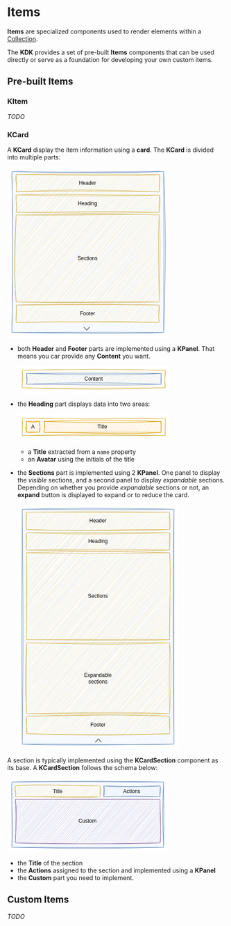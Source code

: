 # Items

**Items** are specialized components used to render elements within a [Collection](./collections.md).

The **KDK** provides a set of pre-built **Items** components that can be used directly or serve as a foundation for developing your own custom items.

## Pre-built Items

### KItem

_TODO_

### KCard

A **KCard** display the item information using a **card**. The **KCard** is divided into multiple parts:

![KCard](./diagrams/kcard.png)

* both **Header** and **Footer** parts are implemented using a **KPanel**. That means you car provide any **Content** you want.

  ![KCard Header/Footer](./diagrams/kcard-header-footer.png)

* the **Heading** part displays data into two areas:

  ![KCard Heading](./diagrams/kcard-heading.png)

  * a **Title** extracted from a `name` property
  * an **Avatar** using the initials of the title

* the **Sections** part is implemented using 2 **KPanel**. One panel to display the _visible_ sections, and a second panel to display _expandable_ sections. Depending on whether you provide _expandable_ sections or not, an **expand** button is displayed to expand or to reduce the card.

  ![Expanded KCard](./diagrams/kcard-expanded.png)

A section is typically implemented using the **KCardSection** component as its base. A **KCardSection** follows the schema below:

![KCardSection](./diagrams/kcardsection.png)

* the **Title** of the section
* the **Actions** assigned to the section and implemented using a **KPanel**
* the **Custom** part you need to implement.

## Custom Items

_TODO_
